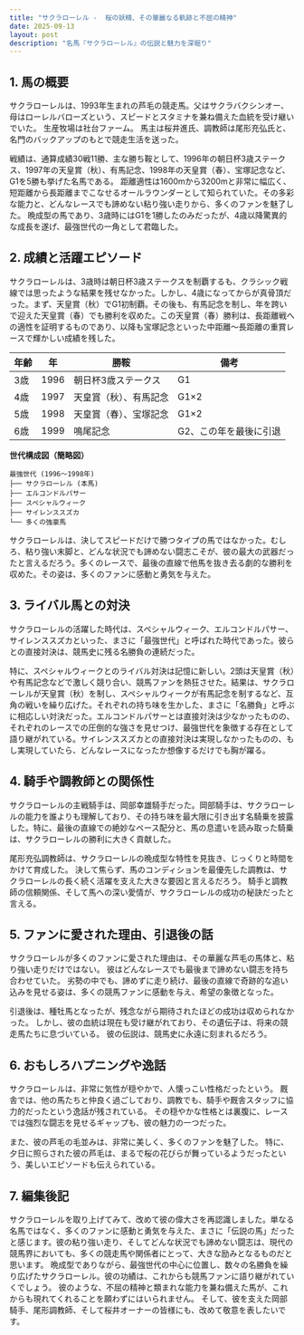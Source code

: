 ```yaml
---
title: "サクラローレル -  桜の妖精、その華麗なる軌跡と不屈の精神"
date: 2025-09-13
layout: post
description: "名馬『サクラローレル』の伝説と魅力を深堀り"
---
```


## 1. 馬の概要

サクラローレルは、1993年生まれの芦毛の競走馬。父はサクラバクシンオー、母はローレルバローズという、スピードとスタミナを兼ね備えた血統を受け継いでいた。  生産牧場は社台ファーム。  馬主は桜井進氏、調教師は尾形充弘氏と、名門のバックアップのもとで競走生活を送った。

戦績は、通算成績30戦11勝、主な勝ち鞍として、1996年の朝日杯3歳ステークス、1997年の天皇賞（秋）、有馬記念、1998年の天皇賞（春）、宝塚記念など、G1を5勝も挙げた名馬である。  距離適性は1600mから3200mと非常に幅広く、短距離から長距離までこなせるオールラウンダーとして知られていた。その多彩な能力と、どんなレースでも諦めない粘り強い走りから、多くのファンを魅了した。  晩成型の馬であり、3歳時にはG1を1勝したのみだったが、4歳以降驚異的な成長を遂げ、最強世代の一角として君臨した。


## 2. 成績と活躍エピソード

サクラローレルは、3歳時は朝日杯3歳ステークスを制覇するも、クラシック戦線では思ったような結果を残せなかった。しかし、4歳になってからが真骨頂だった。まず、天皇賞（秋）でG1初制覇。その後も、有馬記念を制し、年を跨いで迎えた天皇賞（春）でも勝利を収めた。この天皇賞（春）勝利は、長距離戦への適性を証明するものであり、以降も宝塚記念といった中距離〜長距離の重賞レースで輝かしい成績を残した。

| 年齢 | 年 | 勝鞍                               | 備考                                                                     |
|------|----|------------------------------------|-----------------------------------------------------------------------------|
| 3歳  | 1996 | 朝日杯3歳ステークス                 | G1                                                                       |
| 4歳  | 1997 | 天皇賞（秋）、有馬記念              | G1×2                                                                     |
| 5歳  | 1998 | 天皇賞（春）、宝塚記念              | G1×2                                                                     |
| 6歳  | 1999 | 鳴尾記念                               | G2、この年を最後に引退                                                    |


**世代構成図（簡略図）**

```
最強世代 (1996～1998年)
├── サクラローレル (本馬)
├── エルコンドルパサー
├── スペシャルウィーク
├── サイレンススズカ
└── 多くの強豪馬
```

サクラローレルは、決してスピードだけで勝つタイプの馬ではなかった。むしろ、粘り強い末脚と、どんな状況でも諦めない闘志こそが、彼の最大の武器だったと言えるだろう。多くのレースで、最後の直線で他馬を抜き去る劇的な勝利を収めた。その姿は、多くのファンに感動と勇気を与えた。


## 3. ライバル馬との対決

サクラローレルの活躍した時代は、スペシャルウィーク、エルコンドルパサー、サイレンススズカといった、まさに「最強世代」と呼ばれた時代であった。彼らとの直接対決は、競馬史に残る名勝負の連続だった。

特に、スペシャルウィークとのライバル対決は記憶に新しい。2頭は天皇賞（秋）や有馬記念などで激しく競り合い、競馬ファンを熱狂させた。結果は、サクラローレルが天皇賞（秋）を制し、スペシャルウィークが有馬記念を制するなど、互角の戦いを繰り広げた。それぞれの持ち味を生かした、まさに「名勝負」と呼ぶに相応しい対決だった。エルコンドルパサーとは直接対決は少なかったものの、それぞれのレースでの圧倒的な強さを見せつけ、最強世代を象徴する存在として語り継がれている。サイレンススズカとの直接対決は実現しなかったものの、もし実現していたら、どんなレースになったか想像するだけでも胸が躍る。


## 4. 騎手や調教師との関係性

サクラローレルの主戦騎手は、岡部幸雄騎手だった。岡部騎手は、サクラローレルの能力を誰よりも理解しており、その持ち味を最大限に引き出す名騎乗を披露した。特に、最後の直線での絶妙なペース配分と、馬の息遣いを読み取った騎乗は、サクラローレルの勝利に大きく貢献した。

尾形充弘調教師は、サクラローレルの晩成型な特性を見抜き、じっくりと時間をかけて育成した。  決して焦らず、馬のコンディションを最優先した調教は、サクラローレルの長く続く活躍を支えた大きな要因と言えるだろう。  騎手と調教師の信頼関係、そして馬への深い愛情が、サクラローレルの成功の秘訣だったと言える。


## 5. ファンに愛された理由、引退後の話

サクラローレルが多くのファンに愛された理由は、その華麗な芦毛の馬体と、粘り強い走りだけではない。  彼はどんなレースでも最後まで諦めない闘志を持ち合わせていた。  劣勢の中でも、諦めずに走り続け、最後の直線で奇跡的な追い込みを見せる姿は、多くの競馬ファンに感動を与え、希望の象徴となった。

引退後は、種牡馬となったが、残念ながら期待されたほどの成功は収められなかった。  しかし、彼の血統は現在も受け継がれており、その遺伝子は、将来の競走馬たちに息づいている。  彼の伝説は、競馬史に永遠に刻まれるだろう。


## 6. おもしろハプニングや逸話

サクラローレルは、非常に気性が穏やかで、人懐っこい性格だったという。  厩舎では、他の馬たちと仲良く過ごしており、調教でも、騎手や厩舎スタッフに協力的だったという逸話が残されている。  その穏やかな性格とは裏腹に、レースでは強烈な闘志を見せるギャップも、彼の魅力の一つだった。

また、彼の芦毛の毛並みは、非常に美しく、多くのファンを魅了した。  特に、夕日に照らされた彼の芦毛は、まるで桜の花びらが舞っているようだったという、美しいエピソードも伝えられている。


## 7. 編集後記

サクラローレルを取り上げてみて、改めて彼の偉大さを再認識しました。単なる名馬ではなく、多くのファンに感動と勇気を与えた、まさに「伝説の馬」だったと感じます。彼の粘り強い走り、そしてどんな状況でも諦めない闘志は、現代の競馬界においても、多くの競走馬や関係者にとって、大きな励みとなるものだと思います。  晩成型でありながら、最強世代の中心に位置し、数々の名勝負を繰り広げたサクラローレル。彼の功績は、これからも競馬ファンに語り継がれていくでしょう。  彼のような、不屈の精神と類まれな能力を兼ね備えた馬が、これからも現れてくれることを願わずにはいられません。  そして、彼を支えた岡部騎手、尾形調教師、そして桜井オーナーの皆様にも、改めて敬意を表したいです。
